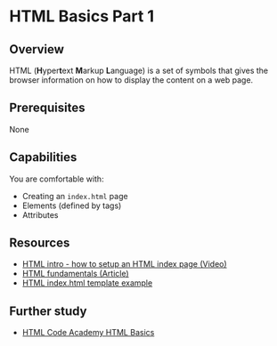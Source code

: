 # HTML Basics Part 1

## Overview
HTML (**H**yper**t**ext **M**arkup **L**anguage) is a set of symbols that gives the browser information on how to display the content on a web page.

## Prerequisites
None

## Capabilities
You are comfortable with:

- Creating an `index.html` page
- Elements (defined by tags)
- Attributes

## Resources
- [HTML intro - how to setup an HTML index page (Video)](/resources/html-intro-index-page-tags-VIDEO)
- [HTML fundamentals (Article)](/resources/html-fundamentals-TUTORIAL)
- [HTML index.html template example](/resources/html-template-EXAMPLE)

## Further study
- [HTML Code Academy HTML Basics](https://www.codecademy.com/learn/web)

